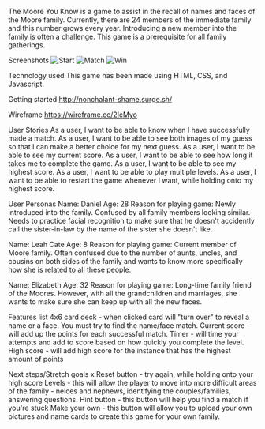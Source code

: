 The Moore You Know is a game to assist in the recall of names and faces of the Moore family. Currently, there are 24 members of the immediate family and this number grows every year. Introducing a new member into the family is often a challenge. This game is a prerequisite for all family gatherings.

Screenshots
![Start](https://i.imgur.com/wTR4E1R.png)
![Match](https://i.imgur.com/DQPXpG6.png)
![Win](https://i.imgur.com/c0g5Gic.png)

Technology used
This game has been made using HTML, CSS, and Javascript. 

Getting started
http://nonchalant-shame.surge.sh/

Wireframe
https://wireframe.cc/2IcMyo

User Stories
As a user, I want to be able to know when I have successfully made a match. 
As a user, I want to be able to see both images of my guess so that I can make a better choice for my next guess. 
As a user, I want to be able to see my current score. 
As a user, I want to be able to see how long it takes me to complete the game. 
As a user, I want to be able to see my highest score. 
As a user, I want to be able to play multiple levels. 
As a user, I want to be able to restart the game whenever I want, while holding onto my highest score. 

User Personas
Name: Daniel
Age: 28
Reason for playing game: Newly introduced into the family. Confused by all family members looking similar. Needs to practice facial recognition to make sure that he doesn't accidently call the sister-in-law by the name of the sister she doesn't like. 

Name: Leah Cate
Age: 8
Reason for playing game: Current member of Moore family. Often confused due to the number of aunts, uncles, and cousins on both sides of the family and wants to know more specifically how she is related to all these people. 

Name: Elizabeth
Age: 32
Reason for playing game: Long-time family friend of the Moores. However, with all the grandchildren and marriages, she wants to make sure she can keep up with all the new faces. 

Features list
4x6 card deck - when clicked card will "turn over" to reveal a name or a face. You must try to find the name/face match. 
Current score - will add up the points for each successful match. 
Timer - will time your attempts and add to score based on how quickly you complete the level. 
High score - will add high score for the instance that has the highest amount of points

Next steps/Stretch goals
x Reset button - try again, while holding onto your high score
Levels - this will allow the player to move into more difficult areas of the family - neices and nephews, identifying the couples/families, answering questions. 
Hint button - this button will help you find a match if you're stuck
Make your own - this button will allow you to upload your own pictures and name cards to create this game for your own family. 
